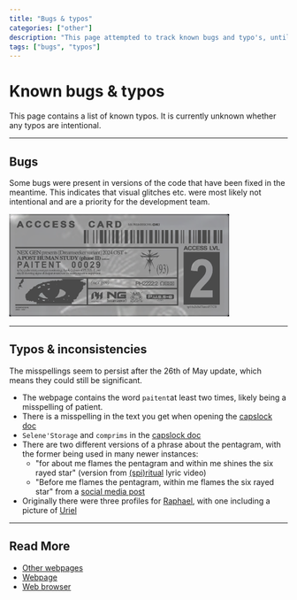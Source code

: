 ```yaml
---
title: "Bugs & typos"
categories: ["other"]
description: "This page attempted to track known bugs and typo's, until it became too much."
tags: ["bugs", "typos"]
---
```

# Known bugs & typos

This page contains a list of known typos. It is currently unknown whether any typos are 
intentional.

***

## Bugs

Some bugs were present in versions of the code that have been fixed in the meantime. 
This indicates that visual glitches etc. were most likely not intentional and are a 
priority for the development team.

![access-card.png](../Resources/webpage/access-card.png)

***

## Typos & inconsistencies

The misspellings seem to persist after the 26th of May update, which means they could 
still be significant.

- The webpage contains the word `paitent`at least two times, likely being a misspelling 
of patient.
- There is a misspelling in the text you get when opening the 
[capslock doc](for-sof/capslock_doc)
- `Selene'Storage` and `comprims` in the [capslock doc](for-sof/capslock_doc)
- There are two different versions of a phrase about the pentagram, with the former being used in many newer instances:
  - "for about me flames the pentagram and within me shines the six rayed star" (version from [(spi)ritual](music/song-spiritual) lyric video)
  - "Before me flames the pentagram, within me flames the six rayed star" from a [social media post](socials#april-24th-2024)
- Originally there were three profiles for [Raphael](characters/raphael), with one including a picture of [Uriel](characters/uriel)

***

## Read More

- [Other webpages](other-webpages)
- [Webpage](webpage)
- [Web browser](webbrowser)